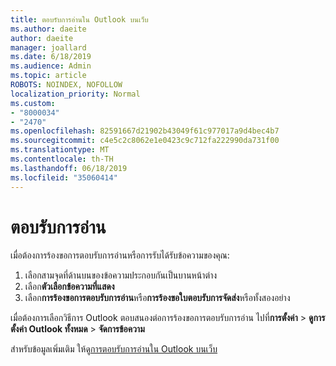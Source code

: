 ```yaml
---
title: ตอบรับการอ่านใน Outlook บนเว็บ
ms.author: daeite
author: daeite
manager: joallard
ms.date: 6/18/2019
ms.audience: Admin
ms.topic: article
ROBOTS: NOINDEX, NOFOLLOW
localization_priority: Normal
ms.custom:
- "8000034"
- "2470"
ms.openlocfilehash: 82591667d21902b43049f61c977017a9d4bec4b7
ms.sourcegitcommit: c4e5c2c8062e1e0423c9c712fa222990da731f00
ms.translationtype: MT
ms.contentlocale: th-TH
ms.lasthandoff: 06/18/2019
ms.locfileid: "35060414"
---
```

# <a name="read-receipts"></a>ตอบรับการอ่าน

เมื่อต้องการร้องขอการตอบรับการอ่านหรือการรับได้รับข้อความของคุณ:

1. เลือกสามจุดที่ด้านบนของข้อความประกอบกันเป็นบานหน้าต่าง
1. เลือก**ตัวเลือกข้อความที่แสดง**
1. เลือก**การร้องขอการตอบรับการอ่าน**หรือ**การร้องขอใบตอบรับการจัดส่ง**หรือทั้งสองอย่าง

เมื่อต้องการเลือกวิธีการ Outlook ตอบสนองต่อการร้องขอการตอบรับการอ่าน ไปที่**การตั้งค่า** > **ดูการตั้งค่า Outlook ทั้งหมด** > **จัดการข้อความ**

สำหรับข้อมูลเพิ่มเติม ให้ดู[การตอบรับการอ่านใน Outlook บนเว็บ](https://support.office.com/article/e09af74d-3519-45fc-a680-37a538a92157)
